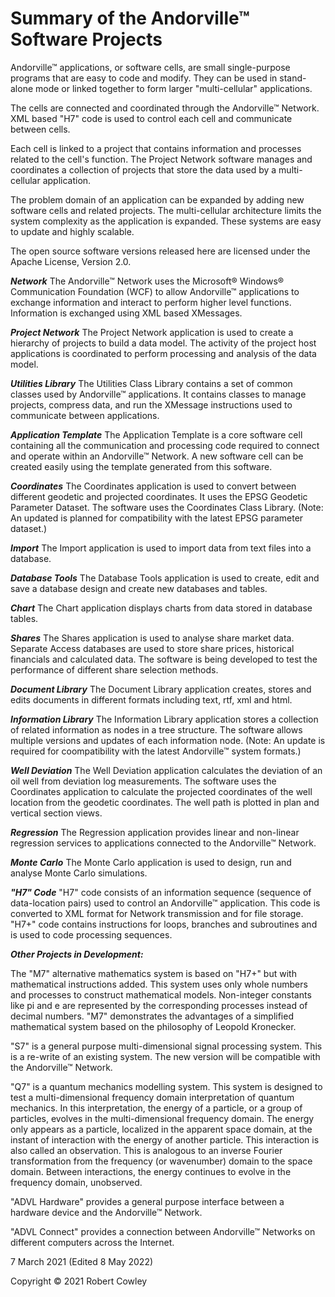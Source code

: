 # Summary of the Andorville™ Software Projects

Andorville™ applications, or software cells, are small single-purpose programs that are easy to code and modify. They can be used in stand-alone mode or linked together to form larger "multi-cellular" applications.

The cells are connected and coordinated through the Andorville™ Network. XML based "H7" code is used to control each cell and communicate between cells.

Each cell is linked to a project that contains information and processes related to the cell's function. The Project Network software manages and coordinates a collection of projects that store the data used by a multi-cellular application.

The problem domain of an application can be expanded by adding new software cells and related projects. The multi-cellular architecture limits the system complexity as the application is expanded. These systems are easy to update and highly scalable.

The open source software versions released here are licensed under the Apache License, Version 2.0.

***Network***
The Andorville™ Network uses the Microsoft® Windows® Communication Foundation (WCF) to allow Andorville™ applications to exchange information and interact to perform higher level functions. Information is exchanged using XML based XMessages.

***Project Network***
The Project Network application is used to create a hierarchy of projects to build a data model. The activity of the project host applications is coordinated to perform processing and analysis of the data model.

***Utilities Library***
The Utilities Class Library contains a set of common classes used by Andorville™ applications. It contains classes to manage projects, compress data, and run the XMessage instructions used to communicate between applications.

***Application Template***
The Application Template is a core software cell containing all the communication and  processing code required to connect and operate within an Andorville™ Network. A new software cell can be created easily using the template generated from this software.

***Coordinates***
The Coordinates application is used to convert between different geodetic and projected coordinates. It uses the EPSG Geodetic Parameter Dataset. The software uses the Coordinates Class Library. (Note: An updated is planned for compatibility with the latest EPSG parameter dataset.)

***Import***
The Import application is used to import data from text files into a database.

***Database Tools***
The Database Tools application is used to create, edit and save a database design and create new databases and tables.

***Chart***
The Chart application displays charts from data stored in database tables.

***Shares***
The Shares application is used to analyse share market data. Separate Access databases are used to store share prices, historical financials and calculated data. The software is being developed to test the performance of different share selection methods.

***Document Library***
The Document Library application creates, stores and edits documents in different formats including text, rtf, xml and html.

***Information Library***
The Information Library application stores a collection of related information as nodes in a tree structure. The software allows multiple versions and updates of each information node. (Note: An update is required for coompatibility with the latest Andorville™ system formats.)

***Well Deviation***
The Well Deviation application calculates the deviation of an oil well from deviation log measurements. The software uses the Coordinates application to calculate the projected coordinates of the well location from the geodetic coordinates. The well path is plotted in plan and vertical section views.

***Regression***
The Regression application provides linear and non-linear regression services to applications connected to the Andorville™ Network.

***Monte Carlo***
The Monte Carlo application is used to design, run and analyse Monte Carlo simulations.

***"H7" Code***
"H7" code consists of an information sequence (sequence of data-location pairs) used to control an Andorville™ application. This code is converted to XML format for Network transmission and for file storage. "H7+" code contains instructions for loops, branches and subroutines and is used to code processing sequences.

***Other Projects in Development:***

The "M7" alternative mathematics system is based on "H7+" but with mathematical instructions added. This system uses only whole numbers and processes to construct mathematical models. Non-integer constants like pi and e are represented by the corresponding processes instead of decimal numbers. "M7" demonstrates the advantages of a simplified mathematical system based on the philosophy of Leopold Kronecker.

"S7" is a general purpose multi-dimensional signal processing system. This is a re-write of an existing system. The new version will be compatible with the Andorville™ Network.

"Q7" is a quantum mechanics modelling system. This system is designed to test a multi-dimensional frequency domain interpretation of quantum mechanics. In this interpretation, the energy of a particle, or a group of particles, evolves in the multi-dimensional frequency domain. The energy only appears as a particle, localized in the apparent space domain, at the instant of interaction with the energy of another particle. This interaction is also called an observation. This is analogous to an inverse Fourier transformation from the frequency (or wavenumber) domain to the space domain. Between interactions, the energy continues to evolve in the frequency domain, unobserved.

"ADVL Hardware" provides a general purpose interface between a hardware device and the Andorville™ Network.

"ADVL Connect" provides a connection between Andorville™ Networks on different computers across the Internet.

7 March 2021 
(Edited 8 May 2022)

Copyright © 2021 Robert Cowley